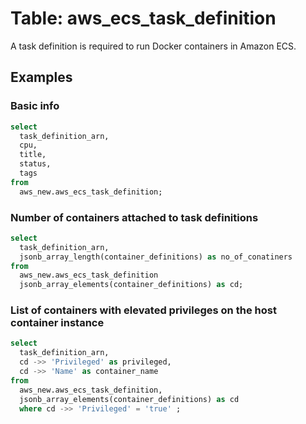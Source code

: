 # Table: aws_ecs_task_definition

A task definition is required to run Docker containers in Amazon ECS.

## Examples

### Basic info

```sql
select
  task_definition_arn,
  cpu,
  title,
  status,
  tags
from
  aws_new.aws_ecs_task_definition;
```


### Number of containers attached to task definitions

```sql
select
  task_definition_arn,
  jsonb_array_length(container_definitions) as no_of_conatiners
from
  aws_new.aws_ecs_task_definition
  jsonb_array_elements(container_definitions) as cd;
```


### List of containers with elevated privileges on the host container instance

```sql
select
  task_definition_arn,
  cd ->> 'Privileged' as privileged,
  cd ->> 'Name' as container_name
from
  aws_new.aws_ecs_task_definition,
  jsonb_array_elements(container_definitions) as cd
  where cd ->> 'Privileged' = 'true' ;
```
